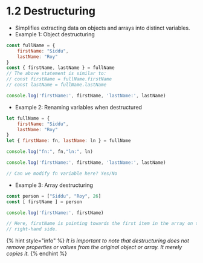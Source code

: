 # 1.2 Destructuring

* Simplifies extracting data on objects and arrays into distinct variables.
* Example 1: Object destructuring

```javascript
const fullName = { 
    firstName: "Siddu", 
    lastName: "Roy" 
}
const { firstName, lastName } = fullName
// The above statement is similar to:
// const firstName = fullName.firstName
// const lastName = fullName.lastName

console.log('firstName:', firstName, 'lastName:', lastName)
```

* Example 2: Renaming variables when destructured

```javascript
let fullName = { 
    firstName: "Siddu", 
    lastName: "Roy" 
}
let { firstName: fn, lastName: ln } = fullName

console.log("fn:", fn,"ln:", ln)

console.log('firstName:', firstName, 'lastName:', lastName)

// Can we modify fn variable here? Yes/No
```

* Example 3: Array destructuring

```javascript
const person = ["Siddu", "Roy", 26]
const [ firstName ] = person

console.log('firstName:', firstName)

// Here, firstName is pointing towards the first item in the array on the 
// right-hand side. 
```

{% hint style="info" %}
_It is important to note that destructuring does not remove properties or values from the original object or array. It merely copies it._
{% endhint %}

